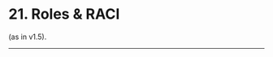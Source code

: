 # 21. Roles & RACI

(as in v1.5).

------------------------------------------------------------------------
